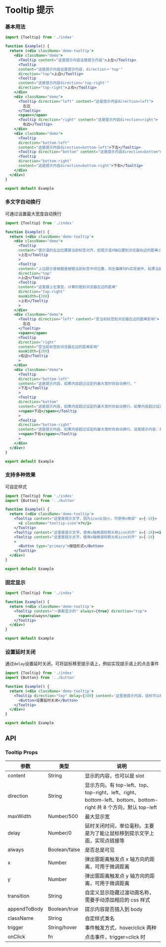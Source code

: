 # Tooltip 提示

### 基本用法

```jsx
import {Tooltip} from './index'

function Example() {
  return (<div className='demo-tooltip'>
    <div className="demo">
      <Tooltip content="这是提示内容这是提示内容">上左</Tooltip>
      <Tooltip
      content="这是提示内容这是提示内容，direction＝'top'"
      direction="top">上边</Tooltip>
      <Tooltip
      content="这是提示内容direction='top-right'"
      direction="top-right">上右</Tooltip>
    </div>
    <div className="demo">
      <Tooltip direction="left" content="这是提示内容direction=left">
        左边
      </Tooltip>
      <span></span>
      <Tooltip direction="right" content="这是提示内容direction=right">
        右边</Tooltip>
    </div>
    <div className="demo">
      <Tooltip
      direction="bottom-left"
      content="这是提示内容direction=bottom-left">下左</Tooltip>
      <Tooltip direction="bottom" content="这是提示内容direction=bottom">下边</Tooltip>
      <Tooltip
      direction="bottom-right"
      content="这是提示内容direction=bottom-right">下右</Tooltip>
    </div>
  </div>)
}

export default Example
```

### 多文字自动换行

可通过设置最大宽度自动换行

```jsx
import {Tooltip} from './index'

function Example() {
  return (<div className='demo-tooltip'>
    <div className="demo">
      <Tooltip
      content="提示语的左边位置跟当前标签对齐，如提示语X轴位置到浏览器右边的距离小于最大宽，将以最小宽显示并换行"
      >上左</Tooltip
      >
      <Tooltip
      content="上边提示是根据是根据当前标签中间位置，向左偏移50%实现居中，如果当前标签到浏览器右边的距离小于最大宽时，实际显示宽为到边浏览器右边的距离，并不是最大宽"
      direction="top"
      >上边</Tooltip>
      <Tooltip
      content="这里跟上左类型，计算的是到浏览器左边的距离"
      direction="top-right"
      maxWidth={200}
      >上右</Tooltip
      >
    </div>
    <div className="demo">
      <Tooltip direction="left" content="受当前标签到浏览器左边的距离影响">
        左边
      </Tooltip>
      <span></span>
      <Tooltip
      direction="right"
      content="受当前标签到浏览器左边的距离影响"
      maxWidth={200}
      >右边</Tooltip
      >
    </div>
    <div className="demo">
      <Tooltip
      direction="bottom-left"
      content="这是提示内容，如果内容超过设定的最大宽时则自动换行。"
      >下左</Tooltip
      >
      <Tooltip
      direction="bottom"
      content="这是提示内容，如果内容超过设定的最大宽时则自动换行。如果内容超过设定的最大宽时则自动换行"
      ><span>下边</span></Tooltip
      >
      <Tooltip
      direction="bottom-right"
      content="这是提示内容，如果内容超过设定的最大宽时则自动换行。这是提示内容，如果内容超过设定的最大宽时则自动换行。"
      ><span>下右</span></Tooltip
      >
    </div>
  </div>)
}

export default Example
```

### 支持多种效果

可自定样式

```jsx
import {Tooltip} from './index'
import {Button} from '../button'

function Example() {
  return (<div className='demo-tooltip'>
    <Tooltip content="这里是提示文字，因为icon比较小，可使用x微调" x={-10}>
      <i className="tooltip-icon">?</i>
    </Tooltip>
    <Tooltip content="这里是提示文字。使用x轴微调将箭头和icon对齐" x={-10}><i className="tooltip-icon">?</i></Tooltip>
    <Tooltip content="这里是提示文字。使用x轴微调将箭头和icon对齐" x={-10}
    >
      <Button type="primary">按钮形式</Button>
    </Tooltip>
  </div>)
}

export default Example
```

### 固定显示

```jsx
import {Tooltip} from './index'

function Example() {
  return (<div className='demo-tooltip'>
    <Tooltip content="一直都显示的" always={true} direction="top">
      <span>always</span>
    </Tooltip>
  </div>)
}

export default Example
```

### 设置延时关闭

通过`delay`设置延时关闭，可将鼠标移至提示语上，例如实现提示语上的点击事件

```jsx
import {Tooltip} from './index'
import {Button} from '../button'

function Example() {
  return (<div className='demo-tooltip'>
    <Tooltip direction="top" delay={300} content='这里是提示内容，鼠标可以移动到上面，提示内容不会消失，可实现从这里点击跳转链接等'>
      <Button>设置延时关闭</Button>
    </Tooltip>
  </div>)
}

export default Example
```

## API

### Tooltip Props

| 参数           | 类型            | 说明                        |
|--------------|---------------| --------------------------- |
| content      | String        | 显示的内容，也可以是 slot   |
| direction    | String        | 显示方向。有 top-left、top、top-right、left、right、bottom-left、bottom、bottom-right 共 8 个方向，默认 top-left |
| maxWidth     | Number/500    | 最大显示宽                  |
| delay        | Number/0      | 延时关闭时间，单位毫秒。主要是为了能让鼠标移到提示文字上面，实现点链接等 |
| always       | Boolean/false | 是否总是可见                |
| x            | Number        | 弹出窗距离触发点 x 轴方向的距离，可用于微调距离 |
| y            | Number        | 弹出窗距离触发点 y 轴方向的距离，可用于微调距离 |
| transition   | String        | 自定义显示隐藏过渡动画名称，需要手动添加相应的 css 样式 |
| appendToBody | Boolean/true  | 提示内容是否插入到 body     |
| className    | String        | 自定样式类名                |
| trigger      | String/hover  | 事件触发方式，hover/click 两种 |
| onClick      | fn            | 点击事件，trigger=click 时 |
